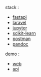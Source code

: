 stack :
+ [fastapi](https://github.com/tiangolo/fastapi)
+ [laravel](https://github.com/laravel/laravel)
+ [jupyter](https://github.com/jupyter/notebook)
+ [scikit-learn](https://github.com/scikit-learn/scikit-learn)
+ [postman](https://github.com/postmanlabs)
+ [pandoc](https://github.com/jgm/pandoc)

demo :
+ [web](https://sera5.id/internal/project/kelulusan)
+ [api](https://kelulusan-randomforest.herokuapp.com/)
